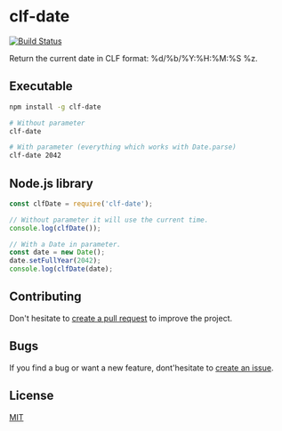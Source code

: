 # clf-date

[![Build Status](https://travis-ci.org/lludol/clf-date.svg?branch=master)](https://travis-ci.org/lludol/clf-date)

Return the current date in CLF format: %d/%b/%Y:%H:%M:%S %z.

## Executable

```bash
npm install -g clf-date

# Without parameter
clf-date

# With parameter (everything which works with Date.parse)
clf-date 2042
```

## Node.js library

```js
const clfDate = require('clf-date');

// Without parameter it will use the current time.
console.log(clfDate());

// With a Date in parameter.
const date = new Date();
date.setFullYear(2042);
console.log(clfDate(date);
```

## Contributing

Don't hesitate to [create a pull request](https://github.com/lludol/clf-date/pulls) to improve the project.

## Bugs

If you find a bug or want a new feature, dont'hesitate to [create an issue](https://github.com/js-slave/js-slave-manager/issues).

## License

[MIT](LICENSE)
